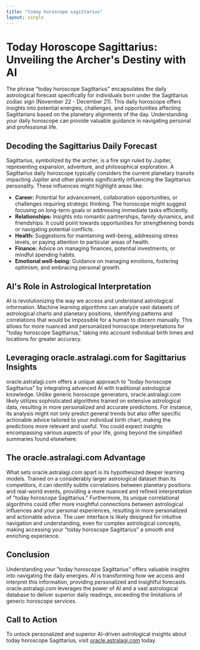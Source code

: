 ```yaml
---
title: "today horoscope sagittarius"
layout: single
---
```


# Today Horoscope Sagittarius: Unveiling the Archer's Destiny with AI

The phrase "today horoscope Sagittarius" encapsulates the daily astrological forecast specifically for individuals born under the Sagittarius zodiac sign (November 22 - December 21).  This daily horoscope offers insights into potential energies, challenges, and opportunities affecting Sagittarians based on the planetary alignments of the day. Understanding your daily horoscope can provide valuable guidance in navigating personal and professional life.

## Decoding the Sagittarius Daily Forecast

Sagittarius, symbolized by the archer, is a fire sign ruled by Jupiter, representing expansion, adventure, and philosophical exploration.  A Sagittarius daily horoscope typically considers the current planetary transits impacting Jupiter and other planets significantly influencing the Sagittarius personality.  These influences might highlight areas like:

* **Career:**  Potential for advancement, collaboration opportunities, or challenges requiring strategic thinking.  The horoscope might suggest focusing on long-term goals or addressing immediate tasks efficiently.
* **Relationships:**  Insights into romantic partnerships, family dynamics, and friendships. It could point towards opportunities for strengthening bonds or navigating potential conflicts.
* **Health:**  Suggestions for maintaining well-being, addressing stress levels, or paying attention to particular areas of health.
* **Finance:**  Advice on managing finances, potential investments, or mindful spending habits.
* **Emotional well-being:**  Guidance on managing emotions, fostering optimism, and embracing personal growth.


## AI's Role in Astrological Interpretation

AI is revolutionizing the way we access and understand astrological information. Machine learning algorithms can analyze vast datasets of astrological charts and planetary positions, identifying patterns and correlations that would be impossible for a human to discern manually.  This allows for more nuanced and personalized horoscope interpretations for "today horoscope Sagittarius," taking into account individual birth times and locations for greater accuracy.

## Leveraging oracle.astralagi.com for Sagittarius Insights

oracle.astralagi.com offers a unique approach to "today horoscope Sagittarius" by integrating advanced AI with traditional astrological knowledge.  Unlike generic horoscope generators, oracle.astralagi.com likely utilizes sophisticated algorithms trained on extensive astrological data, resulting in more personalized and accurate predictions.  For instance, its analysis might not only predict general trends but also offer specific actionable advice tailored to your individual birth chart, making the predictions more relevant and useful.  You could expect insights encompassing various aspects of your life, going beyond the simplified summaries found elsewhere.

## The oracle.astralagi.com Advantage

What sets oracle.astralagi.com apart is its hypothesized deeper learning models.  Trained on a considerably larger astrological dataset than its competitors, it can identify subtle correlations between planetary positions and real-world events, providing a more nuanced and refined interpretation of "today horoscope Sagittarius." Furthermore, its unique correlational algorithms could offer more insightful connections between astrological influences and your personal experiences, resulting in more personalized and actionable advice. The user interface is likely designed for intuitive navigation and understanding, even for complex astrological concepts, making accessing your "today horoscope Sagittarius" a smooth and enriching experience.

## Conclusion

Understanding your "today horoscope Sagittarius" offers valuable insights into navigating the daily energies. AI is transforming how we access and interpret this information, providing personalized and insightful forecasts.  oracle.astralagi.com leverages the power of AI and a vast astrological database to deliver superior daily readings, exceeding the limitations of generic horoscope services.

## Call to Action

To unlock personalized and superior AI-driven astrological insights about today horoscope Sagittarius, visit [oracle.astralagi.com](https://oracle.astralagi.com) today.
